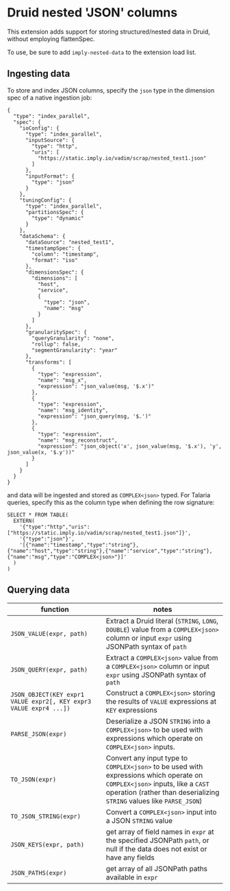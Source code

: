 <!--
  ~ Copyright (c) Imply Data, Inc. All rights reserved.
  ~
  ~ This software is the confidential and proprietary information
  ~ of Imply Data, Inc. You shall not disclose such Confidential
  ~ Information and shall use it only in accordance with the terms
  ~ of the license agreement you entered into with Imply.
  -->


# Druid nested 'JSON' columns
This extension adds support for storing structured/nested data in Druid, without employing flattenSpec. 

To use, be sure to add `imply-nested-data` to the extension load list.


## Ingesting data

To store and index JSON columns, specify the `json` type in the dimension spec of a native ingestion job:

```
{
  "type": "index_parallel",
  "spec": {
    "ioConfig": {
      "type": "index_parallel",
      "inputSource": {
        "type": "http",
        "uris": [
          "https://static.imply.io/vadim/scrap/nested_test1.json"
        ]
      },
      "inputFormat": {
        "type": "json"
      }
    },
    "tuningConfig": {
      "type": "index_parallel",
      "partitionsSpec": {
        "type": "dynamic"
      }
    },
    "dataSchema": {
      "dataSource": "nested_test1",
      "timestampSpec": {
        "column": "timestamp",
        "format": "iso"
      },
      "dimensionsSpec": {
        "dimensions": [
          "host",
          "service",
          {
            "type": "json",
            "name": "msg"
          }
        ]
      },
      "granularitySpec": {
        "queryGranularity": "none",
        "rollup": false,
        "segmentGranularity": "year"
      },
      "transforms": [
        {
          "type": "expression",
          "name": "msg_x",
          "expression": "json_value(msg, '$.x')"
        },
        {
          "type": "expression",
          "name": "msg_identity",
          "expression": "json_query(msg, '$.')"
        },
        {
          "type": "expression",
          "name": "msg_reconstruct",
          "expression": "json_object('x', json_value(msg, '$.x'), 'y', json_value(x, '$.y'))"
        }
      ]
    }
  }
}
```

and data will be ingested and stored as `COMPLEX<json>` typed. For Talaria queries, specify this as the column type when defining the row signature:

```
SELECT * FROM TABLE(
  EXTERN(
    '{"type":"http","uris":["https://static.imply.io/vadim/scrap/nested_test1.json"]}',
    '{"type":"json"}',
    '[{"name":"timestamp","type":"string"},{"name":"host","type":"string"},{"name":"service","type":"string"},{"name":"msg","type":"COMPLEX<json>"}]'
  )
)
```

## Querying data

| function | notes |
|---|---|
| `JSON_VALUE(expr, path)` | Extract a Druid literal (`STRING`, `LONG`, `DOUBLE`) value from a `COMPLEX<json>` column or input `expr` using JSONPath syntax of `path` |
| `JSON_QUERY(expr, path)` | Extract a `COMPLEX<json>` value from a `COMPLEX<json>` column or input `expr` using JSONPath syntax of `path` |
| `JSON_OBJECT(KEY expr1 VALUE expr2[, KEY expr3 VALUE expr4 ...])` | Construct a `COMPLEX<json>` storing the results of `VALUE` expressions at `KEY` expressions |
| `PARSE_JSON(expr)` | Deserialize a JSON `STRING` into a `COMPLEX<json>` to be used with expressions which operate on `COMPLEX<json>` inputs. |
| `TO_JSON(expr)` | Convert any input type to `COMPLEX<json>` to be used with expressions which operate on `COMPLEX<json>` inputs, like a `CAST` operation (rather than deserializing `STRING` values like `PARSE_JSON`) |
| `TO_JSON_STRING(expr)` | Convert a `COMPLEX<json>` input into a JSON `STRING` value |
| `JSON_KEYS(expr, path)`| get array of field names in `expr` at the specified JSONPath `path`, or null if the data does not exist or have any fields |
| `JSON_PATHS(expr)` | get array of all JSONPath paths available in `expr` |